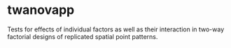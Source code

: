 # twanovapp
Tests for effects of individual factors as well as their interaction in two-way factorial designs of replicated spatial point patterns.
